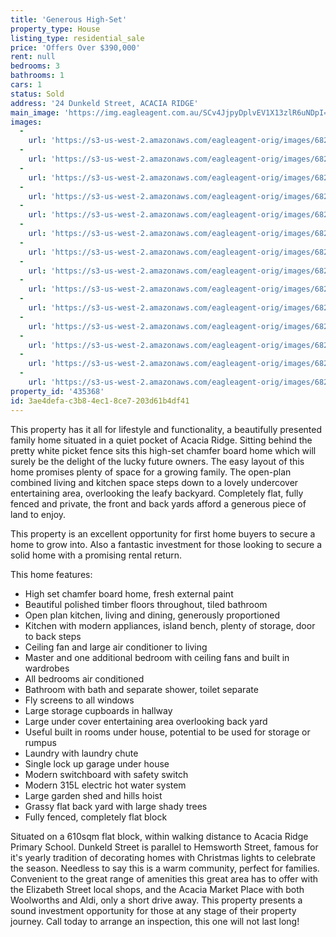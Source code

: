 ```yaml
---
title: 'Generous High-Set'
property_type: House
listing_type: residential_sale
price: 'Offers Over $390,000'
rent: null
bedrooms: 3
bathrooms: 1
cars: 1
status: Sold
address: '24 Dunkeld Street, ACACIA RIDGE'
main_image: 'https://img.eagleagent.com.au/SCv4JjpyDplvEV1X13zlR6uNDpI=/1280x854/smart/https://s3-us-west-2.amazonaws.com/eagleagent-orig/images/6823725/123220666-image-M.jpg'
images:
  -
    url: 'https://s3-us-west-2.amazonaws.com/eagleagent-orig/images/6823738/123220666-image-N.jpg'
  -
    url: 'https://s3-us-west-2.amazonaws.com/eagleagent-orig/images/6823737/123220666-image-L.jpg'
  -
    url: 'https://s3-us-west-2.amazonaws.com/eagleagent-orig/images/6823736/123220666-image-K.jpg'
  -
    url: 'https://s3-us-west-2.amazonaws.com/eagleagent-orig/images/6823735/123220666-image-J.jpg'
  -
    url: 'https://s3-us-west-2.amazonaws.com/eagleagent-orig/images/6823734/123220666-image-I.jpg'
  -
    url: 'https://s3-us-west-2.amazonaws.com/eagleagent-orig/images/6823733/123220666-image-H.jpg'
  -
    url: 'https://s3-us-west-2.amazonaws.com/eagleagent-orig/images/6823732/123220666-image-G.jpg'
  -
    url: 'https://s3-us-west-2.amazonaws.com/eagleagent-orig/images/6823731/123220666-image-F.jpg'
  -
    url: 'https://s3-us-west-2.amazonaws.com/eagleagent-orig/images/6823730/123220666-image-E.jpg'
  -
    url: 'https://s3-us-west-2.amazonaws.com/eagleagent-orig/images/6823729/123220666-image-D.jpg'
  -
    url: 'https://s3-us-west-2.amazonaws.com/eagleagent-orig/images/6823728/123220666-image-C.jpg'
  -
    url: 'https://s3-us-west-2.amazonaws.com/eagleagent-orig/images/6823727/123220666-image-B.jpg'
  -
    url: 'https://s3-us-west-2.amazonaws.com/eagleagent-orig/images/6823726/123220666-image-A.jpg'
  -
    url: 'https://s3-us-west-2.amazonaws.com/eagleagent-orig/images/6823725/123220666-image-M.jpg'
property_id: '435368'
id: 3ae4defa-c3b8-4ec1-8ce7-203d61b4df41
---
```

This property has it all for lifestyle and functionality, a beautifully presented family home situated in a quiet pocket of Acacia Ridge. Sitting behind the pretty white picket fence sits this high-set chamfer board home which will surely be the delight of the lucky future owners. The easy layout of this home promises plenty of space for a growing family. The open-plan combined living and kitchen space steps down to a lovely undercover entertaining area, overlooking the leafy backyard. Completely flat, fully fenced and private, the front and back yards afford a generous piece of land to enjoy.

This property is an excellent opportunity for first home buyers to secure a home to grow into. Also a fantastic investment for those looking to secure a solid home with a promising rental return.

This home features:

*  High set chamfer board home, fresh external paint
*  Beautiful polished timber floors throughout, tiled bathroom
*  Open plan kitchen, living and dining, generously proportioned
*  Kitchen with modern appliances, island bench, plenty of storage, door to back steps
*  Ceiling fan and large air conditioner to living
*  Master and one additional bedroom with ceiling fans and built in wardrobes
*  All bedrooms air conditioned
*  Bathroom with bath and separate shower, toilet separate
*  Fly screens to all windows
*  Large storage cupboards in hallway
*  Large under cover entertaining area overlooking back yard
*  Useful built in rooms under house, potential to be used for storage or rumpus
*  Laundry with laundry chute
*  Single lock up garage under house
*  Modern switchboard with safety switch
*  Modern 315L electric hot water system
*  Large garden shed and hills hoist
*  Grassy flat back yard with large shady trees
*  Fully fenced, completely flat block

Situated on a 610sqm flat block, within walking distance to Acacia Ridge Primary School. Dunkeld Street is parallel to Hemsworth Street, famous for it's yearly tradition of decorating homes with Christmas lights to celebrate the season. Needless to say this is a warm community, perfect for families. Convenient to the great range of amenities this great area has to offer with the Elizabeth Street local shops, and the Acacia Market Place with both Woolworths and Aldi, only a short drive away. This property presents a sound investment opportunity for those at any stage of their property journey. Call today to arrange an inspection, this one will not last long!
